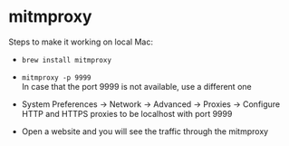 # mitmproxy

Steps to make it working on local Mac:

* ```brew install mitmproxy```

* ```mitmproxy -p 9999``` <br>
In case that the port 9999 is not available, use a different one

* System Preferences -> Network -> Advanced -> Proxies -> Configure HTTP and HTTPS proxies to be localhost with port 9999

* Open a website and you will see the traffic through the mitmproxy
